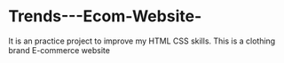 # Trends---Ecom-Website-
It is an practice project to improve my HTML CSS skills. This is a clothing brand E-commerce website 
